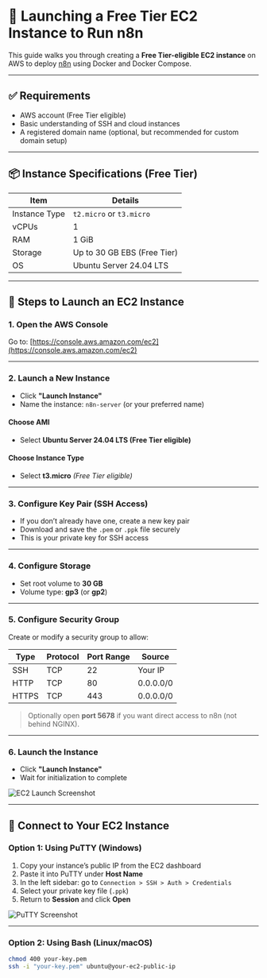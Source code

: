 # 🚀 Launching a Free Tier EC2 Instance to Run n8n

This guide walks you through creating a **Free Tier-eligible EC2 instance** on AWS to deploy [n8n](https://n8n.io) using Docker and Docker Compose.

---

## ✅ Requirements

- AWS account (Free Tier eligible)
- Basic understanding of SSH and cloud instances
- A registered domain name (optional, but recommended for custom domain setup)

---

## 📦 Instance Specifications (Free Tier)

| Item          | Details                         |
|---------------|----------------------------------|
| Instance Type | `t2.micro` or `t3.micro`         |
| vCPUs         | 1                                |
| RAM           | 1 GiB                            |
| Storage       | Up to 30 GB EBS (Free Tier)      |
| OS            | Ubuntu Server 24.04 LTS          |

---

## 🧭 Steps to Launch an EC2 Instance

### 1. Open the AWS Console

Go to: [https://console.aws.amazon.com/ec2](https://console.aws.amazon.com/ec2)

---

### 2. Launch a New Instance

- Click **"Launch Instance"**
- Name the instance: `n8n-server` (or your preferred name)

#### Choose AMI

- Select **Ubuntu Server 24.04 LTS (Free Tier eligible)**

#### Choose Instance Type

- Select **t3.micro** *(Free Tier eligible)*

---

### 3. Configure Key Pair (SSH Access)

- If you don’t already have one, create a new key pair
- Download and save the `.pem` or `.ppk` file securely
- This is your private key for SSH access

---

### 4. Configure Storage

- Set root volume to **30 GB**
- Volume type: **gp3** (or **gp2**)

---

### 5. Configure Security Group

Create or modify a security group to allow:

| Type    | Protocol | Port Range | Source      |
|---------|----------|------------|-------------|
| SSH     | TCP      | 22         | Your IP     |
| HTTP    | TCP      | 80         | 0.0.0.0/0   |
| HTTPS   | TCP      | 443        | 0.0.0.0/0   |

> Optionally open **port 5678** if you want direct access to n8n (not behind NGINX).

---

### 6. Launch the Instance

- Click **"Launch Instance"**
- Wait for initialization to complete

![EC2 Launch Screenshot](https://github.com/user-attachments/assets/6863383e-6d74-4ad0-b514-90b10e030deb)

---

## 🔗 Connect to Your EC2 Instance

### Option 1: Using PuTTY (Windows)

1. Copy your instance’s public IP from the EC2 dashboard  
2. Paste it into PuTTY under **Host Name**
3. In the left sidebar: go to `Connection > SSH > Auth > Credentials`
4. Select your private key file (`.ppk`)
5. Return to **Session** and click **Open**

![PuTTY Screenshot](https://github.com/user-attachments/assets/2e56e58e-2023-4397-ad03-77f427678b6b)

---

### Option 2: Using Bash (Linux/macOS)

```bash
chmod 400 your-key.pem
ssh -i "your-key.pem" ubuntu@your-ec2-public-ip
```
